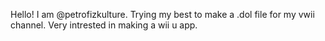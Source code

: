 Hello!
I am @petrofizkulture.
Trying my best to make a .dol file for my vwii channel.
Very intrested in making a wii u app.
